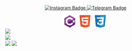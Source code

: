 <!--# 🌐 Socials:-->
<p align="center">
   <a href="https://www.instagram.com/bozhidar00_/?hl=ru" target="_blank">
     <img src="https://img.shields.io/badge/Instagram-%23E4405F.svg?logo=Instagram&logoColor=white" alt="Instagram Badge"/>
   </a>
   <a href="https://t.me/whydecember">
     <img src="https://img.shields.io/badge/Telegram-blue?style=for-the-badge&logo=telegram&logoColor=white" alt="Telegram Badge"/>
   </a>
 </p>
<!--# 💻 Tech Stack:-->
 <div align="center">
   <img src="https://github.com/devicons/devicon/blob/master/icons/csharp/csharp-original.svg" width="40" height="40" alt="C#" title="C#"/>&nbsp;
   <img src="https://github.com/devicons/devicon/blob/master/icons/html5/html5-original.svg" width="40" height="40" alt="HTML5" title="HTML5"/>&nbsp;
   <img src="https://github.com/devicons/devicon/blob/master/icons/css3/css3-original.svg" width="40" height="40" alt="CSS3" title="CSS3"/>&nbsp;
 </div>
<!--# 📊 GitHub Stats:-->
<img src="https://github-readme-stats.vercel.app/api?username=December00&theme=dark&hide_border=false&include_all_commits=false&count_private=false"/><br/>
<img src="https://github-readme-streak-stats.herokuapp.com/?user=December00&theme=dark&hide_border=false"/><br/>
<img src="https://github-profile-summary-cards.vercel.app/api/cards/repos-per-language?username=December00&theme=dark"/>
<img src="https://github-profile-summary-cards.vercel.app/api/cards/most-commit-language?username=December00&theme=dark"/><br/>
